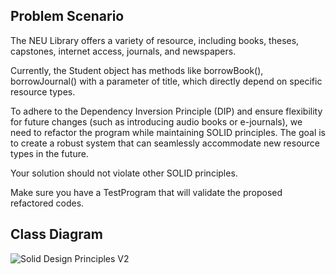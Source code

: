## Problem Scenario

The NEU Library offers a variety of resource, including books, theses, capstones, internet access, journals, and newspapers.

Currently, the Student object has methods like borrowBook(), borrowJournal() with a parameter of title, which directly depend on specific resource types.

To adhere to the Dependency Inversion Principle (DIP) and ensure flexibility for future changes (such as introducing audio books or e-journals), we need to refactor the program while maintaining SOLID principles. The goal is to create a robust system that can seamlessly accommodate new resource types in the future.

Your solution should not violate other SOLID principles.

Make sure you have a TestProgram that will validate the proposed refactored codes.

## Class Diagram
![Solid Design Principles V2](https://github.com/RonanSoriano/SOLIDwithDesignPattern/assets/142371669/e91c9af2-3bb7-45ed-8a24-89d3a2c4e06a)
